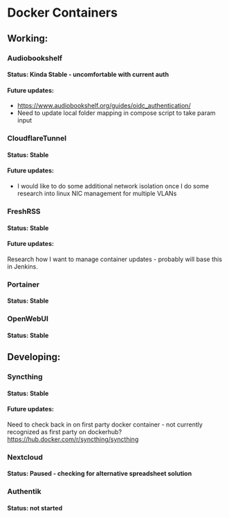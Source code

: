 # Docker Containers
## Working:

### Audiobookshelf

#### Status: Kinda Stable - uncomfortable with current auth 

#### Future updates:
- https://www.audiobookshelf.org/guides/oidc_authentication/
- Need to update local folder mapping in compose script to take param input

<!-------------------------->
### CloudflareTunnel

#### Status: Stable

#### Future updates: 
- I would like to do some additional network isolation once I do 
    some research into linux NIC management for multiple VLANs

<!-------------------------->
### FreshRSS

#### Status: Stable

#### Future updates: 
Research how I want to manage container updates - probably will base this in Jenkins.

<!-------------------------->
### Portainer

#### Status: Stable

<!-------------------------->
### OpenWebUI

#### Status: Stable

<!------------------------------------------------------------------------>
## Developing:
<!------------------------------------------------------------------------>

### Syncthing

#### Status: Stable

#### Future updates:
Need to check back in on first party docker container - not currently recognized as first party on dockerhub?
https://hub.docker.com/r/syncthing/syncthing

<!-------------------------->
### Nextcloud

#### Status: Paused - checking for alternative spreadsheet solution

<!-------------------------->
### Authentik

#### Status: not started

<!-------------------------->

